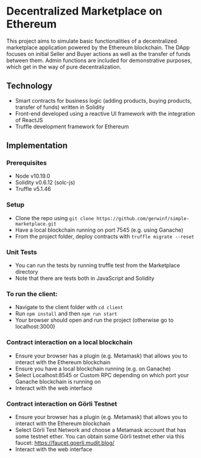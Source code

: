 # Decentralized Marketplace on Ethereum

This project aims to simulate basic functionalities of a decentralized marketplace application powered by the Ethereum blockchain. 
The DApp focuses on initial Seller and Buyer actions as well as the transfer of funds between them. Admin functions are included for demonstrative purposes, which get in the way of pure decentralization.

## Technology

- Smart contracts for business logic (adding products, buying products, transfer of funds) written in Solidity
- Front-end developed using a reactive UI framework with the integration of ReactJS
- Truffle development framework for Ethereum

## Implementation

### Prerequisites

- Node v10.19.0
- Solidity v0.6.12 (solc-js)
- Truffle v5.1.46

### Setup
- Clone the repo using `git clone https://github.com/gerwinf/simple-marketplace.git`
- Have a local blockchain running on port 7545 (e.g. using Ganache)
- From the project folder, deploy contracts with `truffle migrate --reset`

### Unit Tests
- You can run the tests by running truffle test from the Marketplace directory
- Note that there are tests both in JavaScript and Solidity

### To run the client:
- Navigate to the client folder with `cd client`
- Run `npm install` and then `npm run start`
- Your browser should open and run the project (otherwise go to localhost:3000)

### Contract interaction on a local blockchain
- Ensure your browser has a plugin (e.g. Metamask) that allows you to interact with the Ethereum blockchain
- Ensure you have a local blockchain running (e.g. on Ganache)
- Select Localhost:8545 or Custom RPC depending on which port your Ganache blockchain is running on
- Interact with the web interface

### Contract interaction on Görli Testnet
- Ensure your browser has a plugin (e.g. Metamask) that allows you to interact with the Ethereum blockchain
- Select Görli Test Network and choose a Metamask account that has some testnet ether. You can obtain some Görli testnet ether via this faucet: https://faucet.goerli.mudit.blog/
- Interact with the web interface
